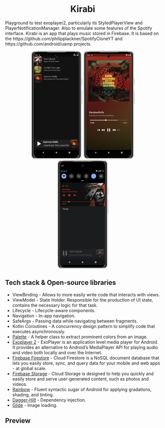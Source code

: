 
<h1 align="center">Kirabi</h1>
Playground to test exoplayer2, particularly its StyledPlayerView and PlayerNotificationManager. Also to emulate some features of the Spotify interface.
Kirabi is an app that plays music stored in Firebase. It is based on the https://github.com/philipplackner/SpotifyCloneYT and https://github.com/android/uamp projects.

<br>
<p align="center">
<img src="previews/main.png" width="33%"/> <img src="previews/player.png" width="33%"/> <img src="previews/notification.png" width="33%"/> 
</p>

## Tech stack & Open-source libraries
- ViewBinding - Allows to more easily write code that interacts with views.
- ViewModel - State Holder. Responsible for the production of UI state, contains the necessary logic for that task.
- Lifecycle - Lifecycle-aware components.
- Navigation - In-app navigation.
- SafeArgs - Passing data while navigating between fragments.
- Kotlin Coroutines - A concurrency design pattern to simplify code that executes asynchronously.
- [Palette](https://developer.android.com/jetpack/androidx/releases/palette) - A helper class to extract prominent colors from an image.
- [Exoplayer 2](https://exoplayer.dev/) - ExoPlayer is an application level media player for Android. It provides an alternative to Android’s MediaPlayer API for playing audio and video both locally and over the Internet.
- [Firebase Firestore](https://firebase.google.com/products/firestore) - Cloud Firestore is a NoSQL document database that lets you easily store, sync, and query data for your mobile and web apps - at global scale.
- [Firebase Storage](https://firebase.google.com/products/storage) - Cloud Storage is designed to help you quickly and easily store and serve user-generated content, such as photos and videos.
- [Rainbow](https://github.com/skydoves/Rainbow) - Fluent syntactic sugar of Android for applying gradations, shading, and tinting.
- [Dagger-Hilt](https://dagger.dev/hilt/gradle-setup) - Dependency injection.
- [Glide](https://github.com/bumptech/glide) - Image loading.


## Preview
